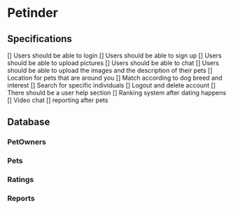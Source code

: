 # Petinder 

## Specifications 
[] Users should be able to login 
[] Users should be able to sign up 
[] Users should be able to upload pictures 
[] Users should be able to chat 
[] Users should be able to upload the images and the description of their pets
[] Location for pets that are around you 
[] Match according to dog breed and interest 
[] Search for specific individuals 
[] Logout and delete account 
[] There should be a user help section 
[] Ranking system after dating happens
[] Video chat 
[] reporting after pets 

## Database 
### PetOwners 

### Pets 



### Ratings

### Reports


